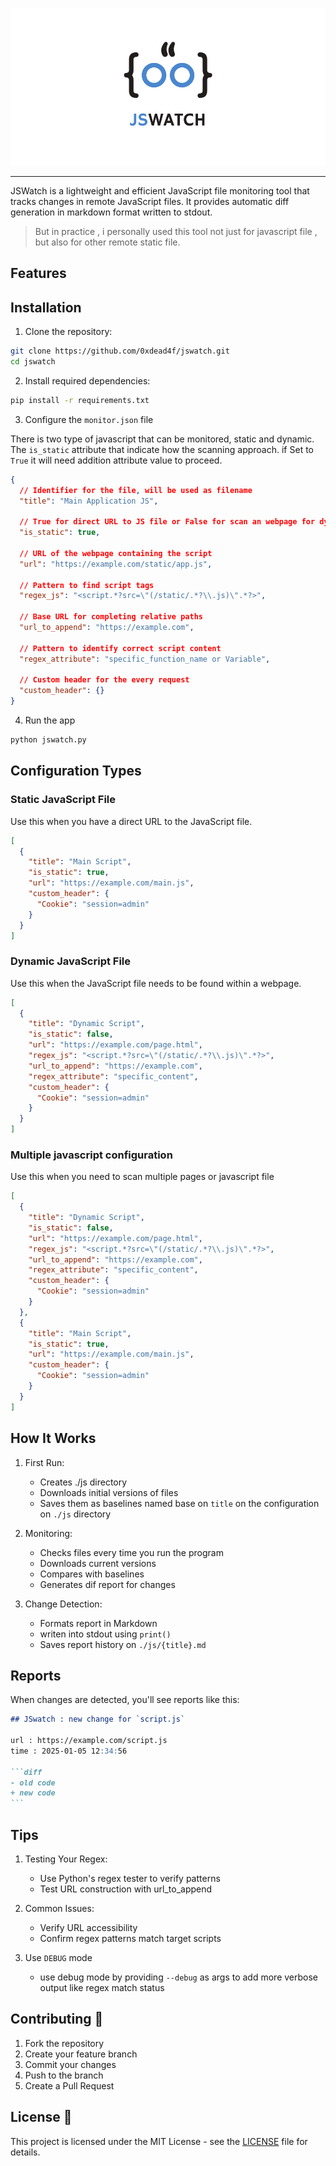 ![Logo](logo.png)

---

JSWatch is a lightweight and efficient JavaScript file monitoring tool that tracks changes in remote JavaScript files. It provides automatic diff generation in markdown format written to stdout.

> But in practice , i personally used this tool not just for javascript file , but also for other remote static file.

## Features

## Installation

1. Clone the repository:

```bash
git clone https://github.com/0xdead4f/jswatch.git
cd jswatch
```

2. Install required dependencies:

```bash
pip install -r requirements.txt
```

3. Configure the `monitor.json` file

There is two type of javascript that can be monitored, static and dynamic. The `is_static` attribute that indicate how the scanning approach. if Set to `True` it will need addition attribute value to proceed.

```json
{
  // Identifier for the file, will be used as filename
  "title": "Main Application JS",

  // True for direct URL to JS file or False for scan an webpage for dynamic js
  "is_static": true,

  // URL of the webpage containing the script
  "url": "https://example.com/static/app.js",

  // Pattern to find script tags
  "regex_js": "<script.*?src=\"(/static/.*?\\.js)\".*?>",

  // Base URL for completing relative paths
  "url_to_append": "https://example.com",

  // Pattern to identify correct script content
  "regex_attribute": "specific_function_name or Variable",

  // Custom header for the every request
  "custom_header": {}
}
```

4. Run the app

```bash
python jswatch.py
```

## Configuration Types

### Static JavaScript File

Use this when you have a direct URL to the JavaScript file.

```json
[
  {
    "title": "Main Script",
    "is_static": true,
    "url": "https://example.com/main.js",
    "custom_header": {
      "Cookie": "session=admin"
    }
  }
]
```

### Dynamic JavaScript File

Use this when the JavaScript file needs to be found within a webpage.

```json
[
  {
    "title": "Dynamic Script",
    "is_static": false,
    "url": "https://example.com/page.html",
    "regex_js": "<script.*?src=\"(/static/.*?\\.js)\".*?>",
    "url_to_append": "https://example.com",
    "regex_attribute": "specific_content",
    "custom_header": {
      "Cookie": "session=admin"
    }
  }
]
```

### Multiple javascript configuration

Use this when you need to scan multiple pages or javascript file

```json
[
  {
    "title": "Dynamic Script",
    "is_static": false,
    "url": "https://example.com/page.html",
    "regex_js": "<script.*?src=\"(/static/.*?\\.js)\".*?>",
    "url_to_append": "https://example.com",
    "regex_attribute": "specific_content",
    "custom_header": {
      "Cookie": "session=admin"
    }
  },
  {
    "title": "Main Script",
    "is_static": true,
    "url": "https://example.com/main.js",
    "custom_header": {
      "Cookie": "session=admin"
    }
  }
]
```

## How It Works

1. First Run:

   - Creates ./js directory
   - Downloads initial versions of files
   - Saves them as baselines named base on `title` on the configuration on `./js` directory

2. Monitoring:

   - Checks files every time you run the program
   - Downloads current versions
   - Compares with baselines
   - Generates dif report for changes

3. Change Detection:
   - Formats report in Markdown
   - writen into stdout using `print()`
   - Saves report history on `./js/{title}.md`

## Reports

When changes are detected, you'll see reports like this:

````markdown
## JSwatch : new change for `script.js`

url : https://example.com/script.js
time : 2025-01-05 12:34:56

```diff
- old code
+ new code
```
````

## Tips

1. Testing Your Regex:

   - Use Python's regex tester to verify patterns
   - Test URL construction with url_to_append

2. Common Issues:

   - Verify URL accessibility
   - Confirm regex patterns match target scripts

3. Use `DEBUG` mode
   - use debug mode by providing `--debug` as args to add more verbose output like regex match status

## Contributing 🤝

1. Fork the repository
2. Create your feature branch
3. Commit your changes
4. Push to the branch
5. Create a Pull Request

## License 📄

This project is licensed under the MIT License - see the [LICENSE](LICENSE) file for details.
